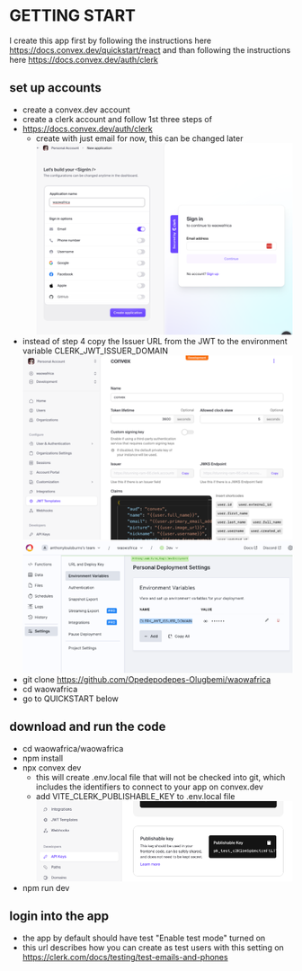# GETTING START
I create this app first by following the instructions here https://docs.convex.dev/quickstart/react and than following the instructions here https://docs.convex.dev/auth/clerk
 
## set up accounts
 - create a convex.dev account
 - create a clerk account and follow 1st three steps of 
  - https://docs.convex.dev/auth/clerk 
    - create with just email for now, this can be changed later
    ![image](img/new_clerk_app.png)
  - instead of step 4 copy the Issuer URL from the JWT to the environment variable CLERK_JWT_ISSUER_DOMAIN
    ![image](img/JWT_template.png)
    ![image](img/env_variable.png)
 - git clone https://github.com/Opedepodepes-Olugbemi/waowafrica
 - cd waowafrica
 - go to QUICKSTART below


## download and run the code
  - cd waowafrica/waowafrica
  - npm install
  - npx convex dev
    - this will create .env.local file that will not be checked into git, which includes the identifiers to connect to your app on convex.dev
    - add VITE_CLERK_PUBLISHABLE_KEY to .env.local file
    ![image](img/api_key.png)
  - npm run dev
        
## login into the app
  - the app by default should have test "Enable test mode" turned on
  - this url describes how you can create as test users with this setting on https://clerk.com/docs/testing/test-emails-and-phones
  